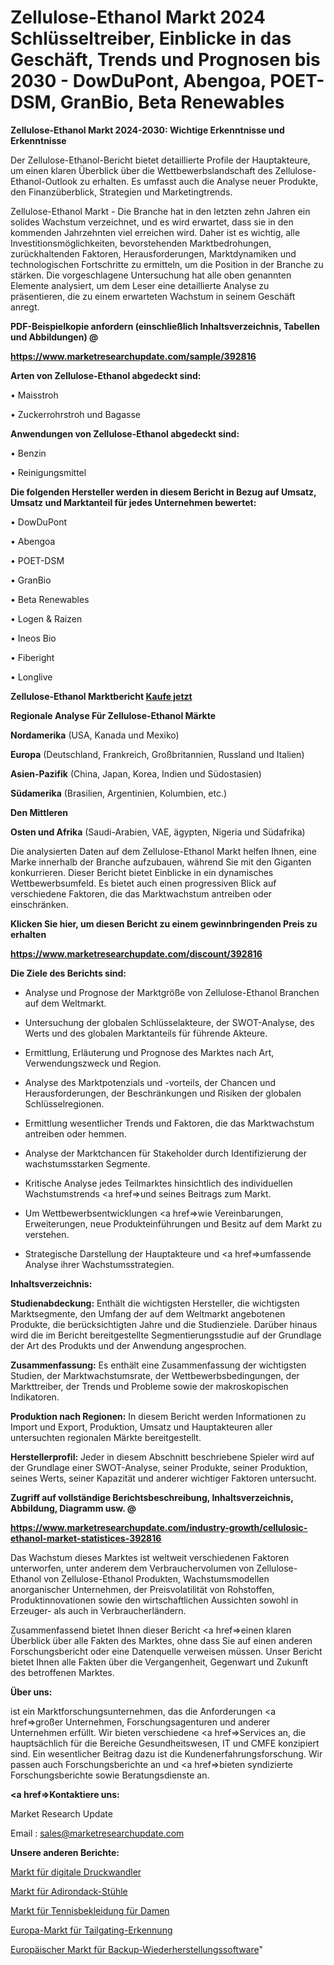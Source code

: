 # Zellulose-Ethanol Markt 2024 Schlüsseltreiber, Einblicke in das Geschäft, Trends und Prognosen bis 2030 - DowDuPont, Abengoa, POET-DSM, GranBio, Beta Renewables

<strong>Zellulose-Ethanol Markt 2024-2030: Wichtige Erkenntnisse und Erkenntnisse</strong>

Der Zellulose-Ethanol-Bericht bietet detaillierte Profile der Hauptakteure, um einen klaren Überblick über die Wettbewerbslandschaft des Zellulose-Ethanol-Outlook zu erhalten. Es umfasst auch die Analyse neuer Produkte, den Finanzüberblick, Strategien und Marketingtrends.

Zellulose-Ethanol Markt - Die Branche hat in den letzten zehn Jahren ein solides Wachstum verzeichnet, und es wird erwartet, dass sie in den kommenden Jahrzehnten viel erreichen wird. Daher ist es wichtig, alle Investitionsmöglichkeiten, bevorstehenden Marktbedrohungen, zurückhaltenden Faktoren, Herausforderungen, Marktdynamiken und technologischen Fortschritte zu ermitteln, um die Position in der Branche zu stärken. Die vorgeschlagene Untersuchung hat alle oben genannten Elemente analysiert, um dem Leser eine detaillierte Analyse zu präsentieren, die zu einem erwarteten Wachstum in seinem Geschäft anregt.



<strong><b>PDF-Beispielkopie anfordern (einschließlich Inhaltsverzeichnis, Tabellen und Abbildungen) @ </b></strong>

<strong><a href=https://www.marketresearchupdate.com/sample/392816>

<strong>https://www.marketresearchupdate.com/sample/392816</u></a></strong></strong>



<strong>Arten von Zellulose-Ethanol abgedeckt sind:</strong>

• Maisstroh

• Zuckerrohrstroh und Bagasse



<strong>Anwendungen von Zellulose-Ethanol abgedeckt sind:</strong>

• Benzin

• Reinigungsmittel



<strong>Die folgenden Hersteller werden in diesem Bericht in Bezug auf Umsatz, Umsatz und Marktanteil für jedes Unternehmen bewertet:</strong>

• DowDuPont

• Abengoa

• POET-DSM

• GranBio

• Beta Renewables

• Logen & Raizen

• Ineos Bio

• Fiberight

• Longlive



<strong>Zellulose-Ethanol Marktbericht <a href=https://www.marketresearchupdate.com/buynow/392816>Kaufe jetzt</a></strong>



<strong>Regionale Analyse Für Zellulose-Ethanol Märkte</strong>



<strong>Nordamerika</strong> (USA, Kanada und Mexiko)



<strong>Europa</strong> (Deutschland, Frankreich, Großbritannien, Russland und Italien)



<strong>Asien-Pazifik</strong> (China, Japan, Korea, Indien und Südostasien)



<strong>Südamerika</strong> (Brasilien, Argentinien, Kolumbien, etc.)



<strong>Den Mittleren</strong> 

<strong>Osten und Afrika</strong> (Saudi-Arabien, VAE, ägypten, Nigeria und Südafrika)

Die analysierten Daten auf dem Zellulose-Ethanol Markt helfen Ihnen, eine Marke innerhalb der Branche aufzubauen, während Sie mit den Giganten konkurrieren. Dieser Bericht bietet Einblicke in ein dynamisches Wettbewerbsumfeld. Es bietet auch einen progressiven Blick auf verschiedene Faktoren, die das Marktwachstum antreiben oder einschränken.



<strong>Klicken Sie hier, um diesen Bericht zu einem gewinnbringenden Preis zu erhalten
</strong>

<strong><a href=https://www.marketresearchupdate.com/discount/392816>https://www.marketresearchupdate.com/discount/392816</b></u></strong></a>



<strong>Die Ziele des Berichts sind:</strong>

- Analyse und Prognose der Marktgröße von Zellulose-Ethanol Branchen auf dem Weltmarkt.

- Untersuchung der globalen Schlüsselakteure, der SWOT-Analyse, des Werts und des globalen Marktanteils für führende Akteure.

- Ermittlung, Erläuterung und Prognose des Marktes nach Art, Verwendungszweck und Region.

- Analyse des Marktpotenzials und -vorteils, der Chancen und Herausforderungen, der Beschränkungen und Risiken der globalen Schlüsselregionen.

- Ermittlung wesentlicher Trends und Faktoren, die das Marktwachstum antreiben oder hemmen.

- Analyse der Marktchancen für Stakeholder durch Identifizierung der wachstumsstarken Segmente.

- Kritische Analyse jedes Teilmarktes hinsichtlich des individuellen Wachstumstrends <a href=>und</a> seines Beitrags zum Markt.

- Um Wettbewerbsentwicklungen <a href=>wie</a> Vereinbarungen, Erweiterungen, neue Produkteinführungen und Besitz auf dem Markt zu verstehen.

- Strategische Darstellung der Hauptakteure und <a href=>umfas</a>sende Analyse ihrer Wachstumsstrategien.



<strong>Inhaltsverzeichnis:</strong>



<strong>Studienabdeckung:</strong> Enthält die wichtigsten Hersteller, die wichtigsten Marktsegmente, den Umfang der auf dem Weltmarkt angebotenen Produkte, die berücksichtigten Jahre und die Studienziele. Darüber hinaus wird die im Bericht bereitgestellte Segmentierungsstudie auf der Grundlage der Art des Produkts und der Anwendung angesprochen.



<strong>Zusammenfassung:</strong> Es enthält eine Zusammenfassung der wichtigsten Studien, der Marktwachstumsrate, der Wettbewerbsbedingungen, der Markttreiber, der Trends und Probleme sowie der makroskopischen Indikatoren.



<strong>Produktion nach Regionen:</strong> In diesem Bericht werden Informationen zu Import und Export, Produktion, Umsatz und Hauptakteuren aller untersuchten regionalen Märkte bereitgestellt.



<strong>Herstellerprofil:</strong> Jeder in diesem Abschnitt beschriebene Spieler wird auf der Grundlage einer SWOT-Analyse, seiner Produkte, seiner Produktion, seines Werts, seiner Kapazität und anderer wichtiger Faktoren untersucht.



<strong><b>Zugriff auf vollständige Berichtsbeschreibung, Inhaltsverzeichnis, Abbildung, Diagramm usw. @ </b></strong>

<strong><a href=https://www.marketresearchupdate.com/industry-growth/cellulosic-ethanol-market-statistices-392816>https://www.marketresearchupdate.com/industry-growth/cellulosic-ethanol-market-statistices-392816</a></strong>

Das Wachstum dieses Marktes ist weltweit verschiedenen Faktoren unterworfen, unter anderem dem Verbrauchervolumen von Zellulose-Ethanol von Zellulose-Ethanol Produkten, Wachstumsmodellen anorganischer Unternehmen, der Preisvolatilität von Rohstoffen, Produktinnovationen sowie den wirtschaftlichen Aussichten sowohl in Erzeuger- als auch in Verbraucherländern.

Zusammenfassend bietet Ihnen dieser Bericht <a href=>einen</a> klaren Überblick über alle Fakten des Marktes, ohne dass Sie auf einen anderen Forschungsbericht oder eine Datenquelle verweisen müssen. Unser Bericht bietet Ihnen alle Fakten über die Vergangenheit, Gegenwart und Zukunft des betroffenen Marktes.



<strong>Über uns:</strong>

 ist ein Marktforschungsunternehmen, das die Anforderungen <a href=>großer</a> Unternehmen, Forschungsagenturen und anderer Unternehmen erfüllt. Wir bieten verschiedene <a href=>Services</a> an, die hauptsächlich für die Bereiche Gesundheitswesen, IT und CMFE konzipiert sind. Ein wesentlicher Beitrag dazu ist die Kundenerfahrungsforschung. Wir passen auch Forschungsberichte an und <a href=>bieten</a> syndizierte Forschungsberichte sowie Beratungsdienste an.



<strong><a href=>Kontaktiere uns:</a></strong>

Market Research Update

Email : sales@marketresearchupdate.com



<strong>Unsere anderen Berichte:</strong>

<a href=https://www.linkedin.com/pulse/digital-pressure-transducers-market-future-scope>Markt für digitale Druckwandler</a>

<a href=https://www.linkedin.com/pulse/adirondack-chairs-market-size-trends-consumption>Markt für Adirondack-Stühle</a>

<a href=https://www.linkedin.com/pulse/womens-tennis-apparel-market-2023-remarking>Markt für Tennisbekleidung für Damen</a>

<a href=https://www.linkedin.com/pulse/europe-tailgating-detection-market-analysis-outlooks-2023>Europa-Markt für Tailgating-Erkennung</a>

<a href=https://www.linkedin.com/pulse/europe-backup-recovery-software-market-witness-1h7uf/>Europäischer Markt für Backup-Wiederherstellungssoftware</a>"
